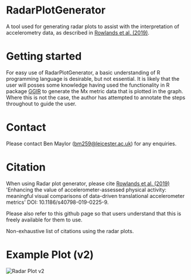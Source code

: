# RadarPlotGenerator
A tool used for generating radar plots to assist with the interpretation of accelerometry data, as described in [Rowlands et al. (2019)](https://sportsmedicine-open.springeropen.com/articles/10.1186/s40798-019-0225-9).


# Getting started
For easy use of RadarPlotGenerator, a basic understanding of R programming language is desirable, but not essential. It is likely that the user will posses some knowledge having used the functionality in R package [GGIR](https://github.com/wadpac/GGIR) to generate the Mx metric data that is plotted in the graph. Where this is not the case, the author has attempted to annotate the steps throughout to guide the user. 


# Contact
Please contact Ben Maylor (bm259@leicester.ac.uk) for any enquiries.


# Citation
When using Radar plot generator, please cite [Rowlands et al. (2019)](https://sportsmedicine-open.springeropen.com/articles/10.1186/s40798-019-0225-9)
'Enhancing the value of accelerometer-assessed physical activity: meaningful visual comparisons of data-driven translational accelerometer metrics' 
DOI: 10.1186/s40798-019-0225-9.

Please also refer to this github page so that users understand that this is freely available for them to use.

Non-exhaustive list of citations using the radar plots.

# Example Plot (v2)
![Radar Plot v2](https://user-images.githubusercontent.com/67643830/125089279-2bec8780-e0c6-11eb-9c0c-91e95a20323f.jpg)

